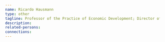 ```yaml
---
name: Ricardo Hausmann
type: other
tagline: Professor of the Practice of Economic Development; Director of the Center for International Development, Harvard Kennedy School
description:
related-persons:
connections:
---
```

